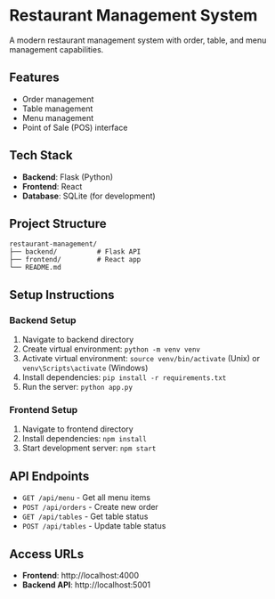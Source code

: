 # Restaurant Management System

A modern restaurant management system with order, table, and menu management capabilities.

## Features
- Order management
- Table management  
- Menu management
- Point of Sale (POS) interface

## Tech Stack
- **Backend**: Flask (Python)
- **Frontend**: React
- **Database**: SQLite (for development)

## Project Structure
```
restaurant-management/
├── backend/          # Flask API
├── frontend/         # React app
└── README.md
```

## Setup Instructions

### Backend Setup
1. Navigate to backend directory
2. Create virtual environment: `python -m venv venv`
3. Activate virtual environment: `source venv/bin/activate` (Unix) or `venv\Scripts\activate` (Windows)
4. Install dependencies: `pip install -r requirements.txt`
5. Run the server: `python app.py`

### Frontend Setup
1. Navigate to frontend directory
2. Install dependencies: `npm install`
3. Start development server: `npm start`

## API Endpoints
- `GET /api/menu` - Get all menu items
- `POST /api/orders` - Create new order
- `GET /api/tables` - Get table status
- `POST /api/tables` - Update table status

## Access URLs
- **Frontend**: http://localhost:4000
- **Backend API**: http://localhost:5001 